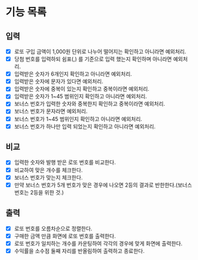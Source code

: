# 기능 목록
## 입력
- [x] 로또 구입 금액이 1,000원 단위로 나누어 떨어지는 확인하고 아니라면 예외처리.
- [x] 당첨 번호를 입력하되 쉼표(,) 를 기준으로 입력 했는지 확인하며 아니라면 예외처리.
- [x] 입력받은 숫자가 6개인지 확인하고 아니라면 예외처리.
- [x] 입력받은 숫자에 문자가 있다면 예외처리.
- [x] 입력받은 숫자에 중복이 있는지 확인하고 중복이라면 예외처리.
- [x] 입력받은 숫자가 1~45 범위인지 확인하고 아니라면 예외처리.
- [x] 보너스 번호가 입력한 숫자와 중복한지 확인하고 중복이라면 예외처리.
- [x] 보너스 번호가 문자라면 예외처리.
- [x] 보너스 번호가 1~45 범위인지 확인하고 아니라면 예외처리.
- [x] 보너스 번호가 하나만 입력 되었는지 확인하고 아니라면 예외처리.

## 비교
- [x] 입력한 숫자와 발행 받은 로또 번호를 비교한다.
- [x] 비교하여 맞은 개수를 체크한다.
- [x] 보너스 번호가 맞는지 체크한다.
- [x] 만약 보너스 번호가 5개 번호가 맞은 경우에 나오면 2등의 결과로 반한한다.(보너스 번호는 2등을 위한 것.)
## 출력
- [x] 로또 번호를 오름차순으로 정렬한다.
- [x] 구매한 금액 만큼 화면에 로또 번호를 출력한다.
- [x] 로또 번호가 일치하는 개수를 카운팅하여 각각의 경우에 맞게 화면에 출력한다.
- [x] 수익률을 소수점 둘째 자리를 반올림하여 출력하고 종료한다.